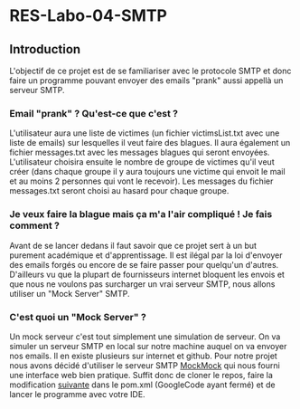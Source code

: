 # RES-Labo-04-SMTP

## Introduction

L'objectif de ce projet est de se familiariser avec le protocole SMTP et donc faire un programme pouvant envoyer des emails "prank" aussi appellà un serveur SMTP.

### Email "prank" ? Qu'est-ce que c'est ?

L'utilisateur aura une liste de victimes (un fichier victimsList.txt avec une liste de emails) sur lesquelles il veut faire des blagues. Il aura également un fichier messages.txt avec les messages blagues qui seront envoyées.
L'utilisateur choisira ensuite le nombre de groupe de victimes qu'il veut créer (dans chaque groupe il y aura toujours une victime qui envoit le mail et au moins 2 personnes qui vont le recevoir). Les messages du fichier messages.txt seront choisi au hasard pour chaque groupe.


### Je veux faire la blague mais ça m'a l'air compliqué ! Je fais comment ?

Avant de se lancer dedans il faut savoir que ce projet sert à un but purement académique et d'apprentissage. Il est ilégal par la loi d'envoyer des emails forgés ou encore de se faire passer pour quelqu'un d'autres. D'ailleurs vu que la plupart de fournisseurs internet bloquent les envois et que nous ne voulons pas surcharger un vrai serveur SMTP, nous allons utiliser un "Mock Server" SMTP.

### C'est quoi un "Mock Server" ?

Un mock serveur c'est tout simplement une simulation de serveur. On va simuler un serveur SMTP en local sur notre machine auquel on va envoyer nos emails.
Il en existe plusieurs sur internet et github. Pour notre projet nous avons décidé d'utiliser le serveur SMTP [MockMock](https://github.com/tweakers/MockMock) qui nous fourni une interface web bien pratique.
Suffit donc de cloner le repos, faire la modification [suivante](https://github.com/tweakers/MockMock/pull/8/commits/fa4bea3079d88d7d7b9a28e3b0864ba6f3d9f7ff) dans le pom.xml (GoogleCode ayant fermé) et de lancer le programme avec votre IDE.


